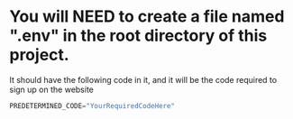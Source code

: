 # You will NEED to create a file named ".env" in the root directory of this project.

It should have the following code in it, and it will be the code required to sign up on the website

```python
PREDETERMINED_CODE="YourRequiredCodeHere"
```
